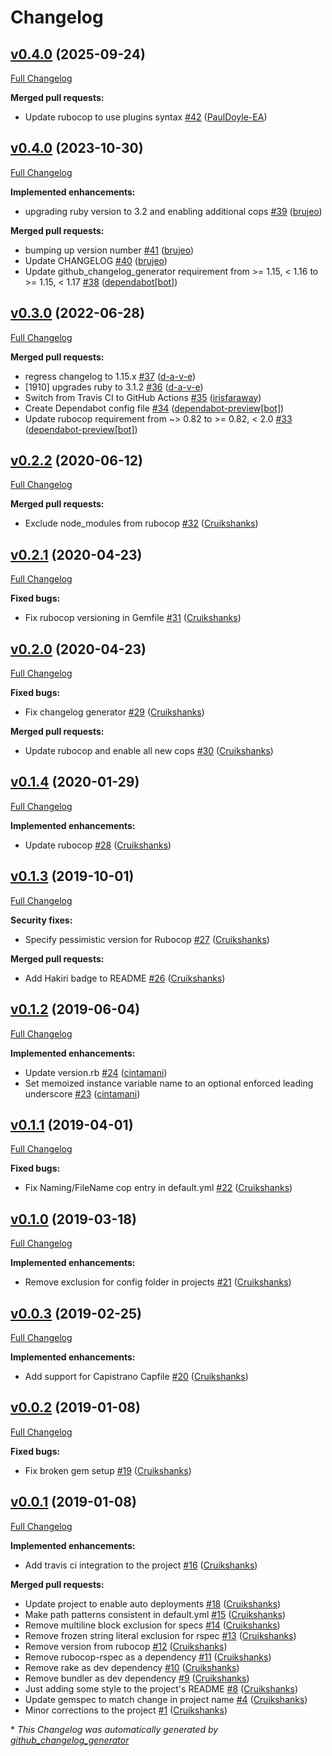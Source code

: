 # Changelog

## [v0.4.0](https://github.com/DEFRA/defra-ruby-style/tree/v0.4.0) (2025-09-24)

[Full Changelog](https://github.com/DEFRA/defra-ruby-style/compare/v0.4.0...v0.4.0)

**Merged pull requests:**

- Update rubocop to use plugins syntax [\#42](https://github.com/DEFRA/defra-ruby-style/pull/42) ([PaulDoyle-EA](https://github.com/PaulDoyle-EA))

## [v0.4.0](https://github.com/DEFRA/defra-ruby-style/tree/v0.4.0) (2023-10-30)

[Full Changelog](https://github.com/DEFRA/defra-ruby-style/compare/v0.3.0...v0.4.0)

**Implemented enhancements:**

- upgrading ruby version to 3.2 and enabling additional cops [\#39](https://github.com/DEFRA/defra-ruby-style/pull/39) ([brujeo](https://github.com/brujeo))

**Merged pull requests:**

- bumping up version number [\#41](https://github.com/DEFRA/defra-ruby-style/pull/41) ([brujeo](https://github.com/brujeo))
- Update CHANGELOG [\#40](https://github.com/DEFRA/defra-ruby-style/pull/40) ([brujeo](https://github.com/brujeo))
- Update github\_changelog\_generator requirement from \>= 1.15, \< 1.16 to \>= 1.15, \< 1.17 [\#38](https://github.com/DEFRA/defra-ruby-style/pull/38) ([dependabot[bot]](https://github.com/apps/dependabot))

## [v0.3.0](https://github.com/DEFRA/defra-ruby-style/tree/v0.3.0) (2022-06-28)

[Full Changelog](https://github.com/DEFRA/defra-ruby-style/compare/v0.2.2...v0.3.0)

**Merged pull requests:**

- regress changelog to 1.15.x [\#37](https://github.com/DEFRA/defra-ruby-style/pull/37) ([d-a-v-e](https://github.com/d-a-v-e))
- \[1910\] upgrades ruby to 3.1.2 [\#36](https://github.com/DEFRA/defra-ruby-style/pull/36) ([d-a-v-e](https://github.com/d-a-v-e))
- Switch from Travis CI to GitHub Actions [\#35](https://github.com/DEFRA/defra-ruby-style/pull/35) ([irisfaraway](https://github.com/irisfaraway))
- Create Dependabot config file [\#34](https://github.com/DEFRA/defra-ruby-style/pull/34) ([dependabot-preview[bot]](https://github.com/apps/dependabot-preview))
- Update rubocop requirement from ~\> 0.82 to \>= 0.82, \< 2.0 [\#33](https://github.com/DEFRA/defra-ruby-style/pull/33) ([dependabot-preview[bot]](https://github.com/apps/dependabot-preview))

## [v0.2.2](https://github.com/DEFRA/defra-ruby-style/tree/v0.2.2) (2020-06-12)

[Full Changelog](https://github.com/DEFRA/defra-ruby-style/compare/v0.2.1...v0.2.2)

**Merged pull requests:**

- Exclude node\_modules from rubocop [\#32](https://github.com/DEFRA/defra-ruby-style/pull/32) ([Cruikshanks](https://github.com/Cruikshanks))

## [v0.2.1](https://github.com/DEFRA/defra-ruby-style/tree/v0.2.1) (2020-04-23)

[Full Changelog](https://github.com/DEFRA/defra-ruby-style/compare/v0.2.0...v0.2.1)

**Fixed bugs:**

- Fix rubocop versioning in Gemfile [\#31](https://github.com/DEFRA/defra-ruby-style/pull/31) ([Cruikshanks](https://github.com/Cruikshanks))

## [v0.2.0](https://github.com/DEFRA/defra-ruby-style/tree/v0.2.0) (2020-04-23)

[Full Changelog](https://github.com/DEFRA/defra-ruby-style/compare/v0.1.4...v0.2.0)

**Fixed bugs:**

- Fix changelog generator [\#29](https://github.com/DEFRA/defra-ruby-style/pull/29) ([Cruikshanks](https://github.com/Cruikshanks))

**Merged pull requests:**

- Update rubocop and enable all new cops [\#30](https://github.com/DEFRA/defra-ruby-style/pull/30) ([Cruikshanks](https://github.com/Cruikshanks))

## [v0.1.4](https://github.com/DEFRA/defra-ruby-style/tree/v0.1.4) (2020-01-29)

[Full Changelog](https://github.com/DEFRA/defra-ruby-style/compare/v0.1.3...v0.1.4)

**Implemented enhancements:**

- Update rubocop [\#28](https://github.com/DEFRA/defra-ruby-style/pull/28) ([Cruikshanks](https://github.com/Cruikshanks))

## [v0.1.3](https://github.com/DEFRA/defra-ruby-style/tree/v0.1.3) (2019-10-01)

[Full Changelog](https://github.com/DEFRA/defra-ruby-style/compare/v0.1.2...v0.1.3)

**Security fixes:**

- Specify pessimistic version for Rubocop [\#27](https://github.com/DEFRA/defra-ruby-style/pull/27) ([Cruikshanks](https://github.com/Cruikshanks))

**Merged pull requests:**

- Add Hakiri badge to README [\#26](https://github.com/DEFRA/defra-ruby-style/pull/26) ([Cruikshanks](https://github.com/Cruikshanks))

## [v0.1.2](https://github.com/DEFRA/defra-ruby-style/tree/v0.1.2) (2019-06-04)

[Full Changelog](https://github.com/DEFRA/defra-ruby-style/compare/v0.1.1...v0.1.2)

**Implemented enhancements:**

- Update version.rb [\#24](https://github.com/DEFRA/defra-ruby-style/pull/24) ([cintamani](https://github.com/cintamani))
- Set memoized instance variable name to an optional enforced leading underscore [\#23](https://github.com/DEFRA/defra-ruby-style/pull/23) ([cintamani](https://github.com/cintamani))

## [v0.1.1](https://github.com/DEFRA/defra-ruby-style/tree/v0.1.1) (2019-04-01)

[Full Changelog](https://github.com/DEFRA/defra-ruby-style/compare/v0.1.0...v0.1.1)

**Fixed bugs:**

- Fix Naming/FileName cop entry in default.yml [\#22](https://github.com/DEFRA/defra-ruby-style/pull/22) ([Cruikshanks](https://github.com/Cruikshanks))

## [v0.1.0](https://github.com/DEFRA/defra-ruby-style/tree/v0.1.0) (2019-03-18)

[Full Changelog](https://github.com/DEFRA/defra-ruby-style/compare/v0.0.3...v0.1.0)

**Implemented enhancements:**

- Remove exclusion for config folder in projects [\#21](https://github.com/DEFRA/defra-ruby-style/pull/21) ([Cruikshanks](https://github.com/Cruikshanks))

## [v0.0.3](https://github.com/DEFRA/defra-ruby-style/tree/v0.0.3) (2019-02-25)

[Full Changelog](https://github.com/DEFRA/defra-ruby-style/compare/v0.0.2...v0.0.3)

**Implemented enhancements:**

- Add support for Capistrano Capfile [\#20](https://github.com/DEFRA/defra-ruby-style/pull/20) ([Cruikshanks](https://github.com/Cruikshanks))

## [v0.0.2](https://github.com/DEFRA/defra-ruby-style/tree/v0.0.2) (2019-01-08)

[Full Changelog](https://github.com/DEFRA/defra-ruby-style/compare/v0.0.1...v0.0.2)

**Fixed bugs:**

- Fix broken gem setup [\#19](https://github.com/DEFRA/defra-ruby-style/pull/19) ([Cruikshanks](https://github.com/Cruikshanks))

## [v0.0.1](https://github.com/DEFRA/defra-ruby-style/tree/v0.0.1) (2019-01-08)

[Full Changelog](https://github.com/DEFRA/defra-ruby-style/compare/b4796e24c59ee6c0c28c7f12b436f2dd89cf410d...v0.0.1)

**Implemented enhancements:**

- Add travis ci integration to the project [\#16](https://github.com/DEFRA/defra-ruby-style/pull/16) ([Cruikshanks](https://github.com/Cruikshanks))

**Merged pull requests:**

- Update project to enable auto deployments [\#18](https://github.com/DEFRA/defra-ruby-style/pull/18) ([Cruikshanks](https://github.com/Cruikshanks))
- Make path patterns consistent in default.yml [\#15](https://github.com/DEFRA/defra-ruby-style/pull/15) ([Cruikshanks](https://github.com/Cruikshanks))
- Remove multiline block exclusion for specs [\#14](https://github.com/DEFRA/defra-ruby-style/pull/14) ([Cruikshanks](https://github.com/Cruikshanks))
- Remove frozen string literal exclusion for rspec [\#13](https://github.com/DEFRA/defra-ruby-style/pull/13) ([Cruikshanks](https://github.com/Cruikshanks))
- Remove version from rubocop [\#12](https://github.com/DEFRA/defra-ruby-style/pull/12) ([Cruikshanks](https://github.com/Cruikshanks))
- Remove rubocop-rspec as a dependency [\#11](https://github.com/DEFRA/defra-ruby-style/pull/11) ([Cruikshanks](https://github.com/Cruikshanks))
- Remove rake as dev dependency [\#10](https://github.com/DEFRA/defra-ruby-style/pull/10) ([Cruikshanks](https://github.com/Cruikshanks))
- Remove bundler as dev dependency [\#9](https://github.com/DEFRA/defra-ruby-style/pull/9) ([Cruikshanks](https://github.com/Cruikshanks))
- Just adding some style to the project's README [\#8](https://github.com/DEFRA/defra-ruby-style/pull/8) ([Cruikshanks](https://github.com/Cruikshanks))
- Update gemspec to match change in project name [\#4](https://github.com/DEFRA/defra-ruby-style/pull/4) ([Cruikshanks](https://github.com/Cruikshanks))
- Minor corrections to the project [\#1](https://github.com/DEFRA/defra-ruby-style/pull/1) ([Cruikshanks](https://github.com/Cruikshanks))



\* *This Changelog was automatically generated by [github_changelog_generator](https://github.com/github-changelog-generator/github-changelog-generator)*
